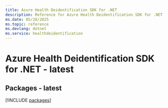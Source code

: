 ```yaml
---
title: Azure Health Deidentification SDK for .NET
description: Reference for Azure Health Deidentification SDK for .NET
ms.date: 05/28/2025
ms.topic: reference
ms.devlang: dotnet
ms.service: healthdeidentification
---
```

# Azure Health Deidentification SDK for .NET - latest
## Packages - latest
[!INCLUDE [packages](health-deidentification-index.md)]